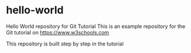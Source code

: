 # hello-world
 Hello World repository for Git Tutorial
 This is an example repository for the Git tutorial on 
 https://www.w3schools.com

 This repository is built step by step in the tutorial
